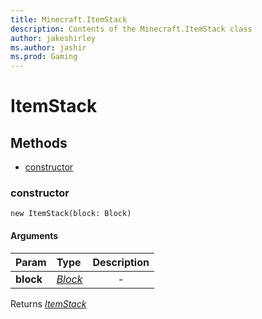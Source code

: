 ```yaml
---
title: Minecraft.ItemStack
description: Contents of the Minecraft.ItemStack class
author: jakeshirley
ms.author: jashir
ms.prod: Gaming
---
```

# ItemStack


## Methods
- [constructor](#constructor)
  
### **constructor**
`
new ItemStack(block: Block)
`

#### Arguments
| Param | Type | Description |
| :--- | :--- | :---: |
| **block** | [*Block*](Block.md) | - |

Returns [*ItemStack*](ItemStack.md)


